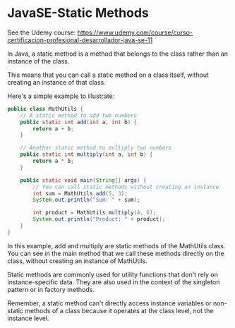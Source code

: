 # JavaSE-Static Methods

See the Udemy course: https://www.udemy.com/course/curso-certificacion-profesional-desarrollador-java-se-11

In Java, a static method is a method that belongs to the class rather than an instance of the class. 

This means that you can call a static method on a class itself, without creating an instance of that class.

Here's a simple example to illustrate:

```java
public class MathUtils {
    // A static method to add two numbers
    public static int add(int a, int b) {
        return a + b;
    }

    // Another static method to multiply two numbers
    public static int multiply(int a, int b) {
        return a * b;
    }

    public static void main(String[] args) {
        // You can call static methods without creating an instance
        int sum = MathUtils.add(5, 3);
        System.out.println("Sum: " + sum);

        int product = MathUtils.multiply(4, 6);
        System.out.println("Product: " + product);
    }
}
```

In this example, add and multiply are static methods of the MathUtils class. You can see in the main method that we call these methods directly on the class, without creating an instance of MathUtils.

Static methods are commonly used for utility functions that don't rely on instance-specific data. They are also used in the context of the singleton pattern or in factory methods.

Remember, a static method can't directly access instance variables or non-static methods of a class because it operates at the class level, not the instance level.
